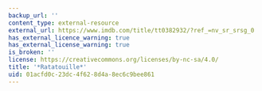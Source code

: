```yaml
---
backup_url: ''
content_type: external-resource
external_url: https://www.imdb.com/title/tt0382932/?ref_=nv_sr_srsg_0
has_external_licence_warning: true
has_external_license_warning: true
is_broken: ''
license: https://creativecommons.org/licenses/by-nc-sa/4.0/
title: '*Ratatouille*'
uid: 01acfd0c-23dc-4f62-8d4a-8ec6c9bee861
---
```

